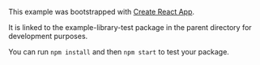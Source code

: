This example was bootstrapped with [Create React App](https://github.com/facebook/create-react-app).

It is linked to the example-library-test package in the parent directory for development purposes.

You can run `npm install` and then `npm start` to test your package.
